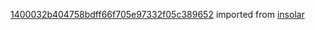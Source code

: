 [1400032b404758bdff66f705e97332f05c389652](https://github.com/insolar/insolar/commit/1400032b404758bdff66f705e97332f05c389652) imported from [insolar](https://github.com/insolar/insolar)
